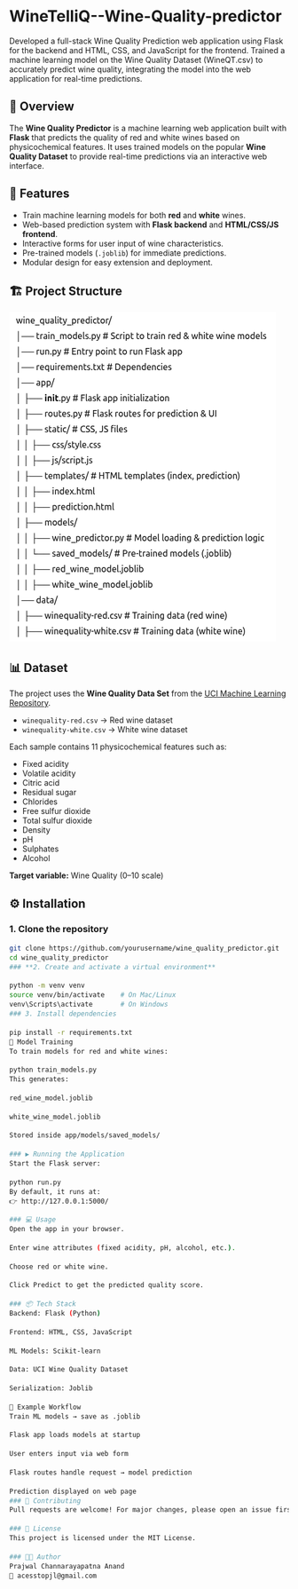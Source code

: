 # WineTelliQ--Wine-Quality-predictor
Developed a full-stack Wine Quality Prediction web application using Flask for the backend and HTML, CSS, and JavaScript for the frontend. Trained a machine learning model on the Wine Quality Dataset (WineQT.csv) to accurately predict wine quality, integrating the model into the web application for real-time predictions. 

## 📌 Overview
The **Wine Quality Predictor** is a machine learning web application built with **Flask** that predicts the quality of red and white wines based on physicochemical features. It uses trained models on the popular **Wine Quality Dataset** to provide real-time predictions via an interactive web interface.

## 🚀 Features
- Train machine learning models for both **red** and **white** wines.
- Web-based prediction system with **Flask backend** and **HTML/CSS/JS frontend**.
- Interactive forms for user input of wine characteristics.
- Pre-trained models (`.joblib`) for immediate predictions.
- Modular design for easy extension and deployment.

## 🏗 Project Structure
![Home Page](screenshots/Dir_Str.png)

## 📊 Dataset
The project uses the **Wine Quality Data Set** from the [UCI Machine Learning Repository](https://archive.ics.uci.edu/ml/datasets/wine+quality).

- `winequality-red.csv` → Red wine dataset  
- `winequality-white.csv` → White wine dataset  

Each sample contains 11 physicochemical features such as:
- Fixed acidity  
- Volatile acidity  
- Citric acid  
- Residual sugar  
- Chlorides  
- Free sulfur dioxide  
- Total sulfur dioxide  
- Density  
- pH  
- Sulphates  
- Alcohol  

**Target variable:** Wine Quality (0–10 scale)

## ⚙️ Installation

### 1. Clone the repository
```bash
git clone https://github.com/yourusername/wine_quality_predictor.git
cd wine_quality_predictor
### **2. Create and activate a virtual environment**

python -m venv venv
source venv/bin/activate    # On Mac/Linux
venv\Scripts\activate       # On Windows
### 3. Install dependencies

pip install -r requirements.txt
🧠 Model Training
To train models for red and white wines:

python train_models.py
This generates:

red_wine_model.joblib

white_wine_model.joblib

Stored inside app/models/saved_models/

### ▶️ Running the Application
Start the Flask server:

python run.py
By default, it runs at:
👉 http://127.0.0.1:5000/

### 💻 Usage
Open the app in your browser.

Enter wine attributes (fixed acidity, pH, alcohol, etc.).

Choose red or white wine.

Click Predict to get the predicted quality score.

### 📦 Tech Stack
Backend: Flask (Python)

Frontend: HTML, CSS, JavaScript

ML Models: Scikit-learn

Data: UCI Wine Quality Dataset

Serialization: Joblib

📌 Example Workflow
Train ML models → save as .joblib

Flask app loads models at startup

User enters input via web form

Flask routes handle request → model prediction

Prediction displayed on web page
### 🤝 Contributing
Pull requests are welcome! For major changes, please open an issue first to discuss what you’d like to improve.

### 📜 License
This project is licensed under the MIT License.

### 👨‍💻 Author
Prajwal Channarayapatna Anand
📧 acesstopjl@gmail.com

